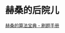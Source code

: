 # 赫桑的后院儿

[赫桑的算法宝典 - 刷题手册](https://github.com/TWDH/Development/blob/main/%E8%B5%AB%E6%A1%91%E7%9A%84%E7%AE%97%E6%B3%95%E5%AE%9D%E5%85%B8/2.LeetCode%20Hot%20and%20Interview/2.%E9%A2%98%E5%BA%93/0.%20%E5%88%B7%E9%A2%98%E6%89%8B%E5%86%8C.md)
